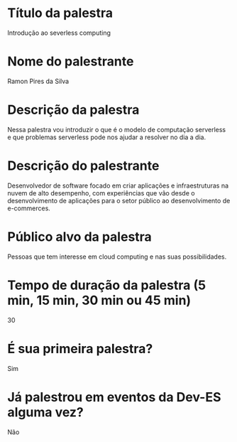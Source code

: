 # Título da palestra

Introdução ao severless computing

# Nome do palestrante

Ramon Pires da Silva

# Descrição da palestra

Nessa palestra vou introduzir o que é o modelo de computação serverless e que problemas serverless pode nos ajudar a resolver no dia a dia.

# Descrição do palestrante

Desenvolvedor de software focado em criar aplicações e infraestruturas na nuvem de alto desempenho, com experiências que vão desde o desenvolvimento de aplicações para o setor público ao desenvolvimento de e-commerces. 

# Público alvo da palestra

Pessoas que tem interesse em cloud computing e nas suas possibilidades.

# Tempo de duração da palestra (5 min, 15 min, 30 min ou 45 min)

30

# É sua primeira palestra?

Sim

# Já palestrou em eventos da Dev-ES alguma vez?

Não
